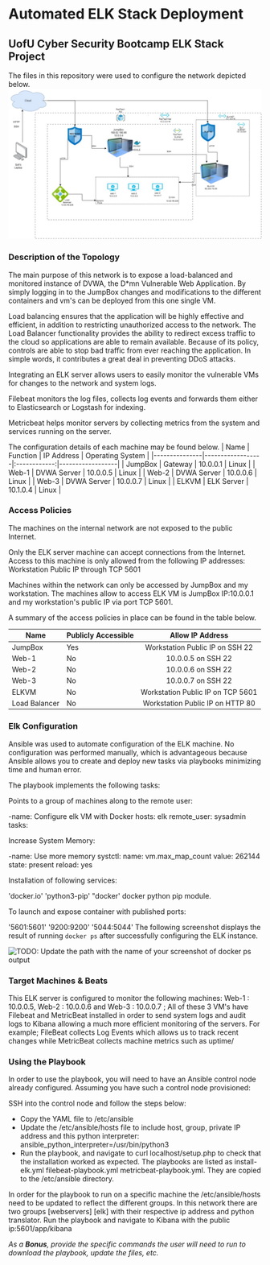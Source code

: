 # Automated ELK Stack Deployment
##  UofU Cyber Security Bootcamp ELK Stack Project
The files in this repository were used to configure the network depicted below.
![cloudsecurity](https://github.com/sopigogo/Elk-Stack/blob/main/Cloud%20Security.jpg)

### Description of the Topology

The main purpose of this network is to expose a load-balanced and monitored instance of DVWA, the D*mn Vulnerable Web Application. By simply logging in to the JumpBox changes and modifications to the different containers and vm's can be deployed from this one single VM. 

Load balancing ensures that the application will be highly effective and efficient, in addition to restricting unauthorized access to the network. The Load Balancer functionality provides the ability to redirect excess traffic to the cloud so applications are able to remain available. Because of its policy, controls are able to stop bad traffic from ever reaching the application. In simple words, it contributes a great deal in preventing DDoS attacks. 


Integrating an ELK server allows users to easily monitor the vulnerable VMs for changes to the network and system logs.

Filebeat monitors the log files, collects log events and     forwards them either to Elasticsearch or Logstash for indexing.

Metricbeat helps monitor servers by collecting metrics from the system and services running on the server.

The configuration details of each machine may be found below.
| Name          | Function         |  IP Address  | Operating System |
|---------------|------------------|:------------:|------------------|
| JumpBox       | Gateway          | 10.0.0.1     | Linux            |
| Web-1         | DVWA Server      | 10.0.0.5     | Linux            |
| Web-2         | DVWA Server      | 10.0.0.6     | Linux            |
| Web-3         | DVWA Server      | 10.0.0.7     | Linux            |
| ELKVM         | ELK Server       | 10.1.0.4     | Linux            |
### Access Policies

The machines on the internal network are not exposed to the public Internet. 

Only the ELK server machine can accept connections from the Internet. Access to this machine is only allowed from the following IP addresses:
Workstation Public IP through TCP 5601

Machines within the network can only be accessed by JumpBox and my workstation.
The machines allow to access ELK VM is JumpBox IP:10.0.0.1 and my workstation's public IP via port TCP 5601.

A summary of the access policies in place can be found in the table below.

| Name          | Publicly Accessible |          Allow IP Address          |
|---------------|---------------------|:----------------------------------:|
| JumpBox       | Yes                 | Workstation Public IP on SSH 22    |
| Web-1         | No                  | 10.0.0.5 on SSH 22                 |
| Web-2         | No                  | 10.0.0.6 on SSH 22                 |
| Web-3         | No                  | 10.0.0.7 on SSH 22                 |
| ELKVM         | No                  | Workstation Public IP  on TCP 5601 |
| Load Balancer | No                  | Workstation Public IP on HTTP 80   |

### Elk Configuration

Ansible was used to automate configuration of the ELK machine. No configuration was performed manually, which is advantageous because Ansible allows you to create and deploy new tasks via playbooks minimizing time and human error.

The playbook implements the following tasks:

Points to a group of machines along to the remote user:

-name: Configure elk VM with Docker
 hosts: elk
 remote_user: sysadmin
 tasks:

Increase System Memory:

-name: Use more memory
systctl:
  name: vm.max_map_count
  value: 262144
  state: present
  reload: yes

Installation of following services:
  
'docker.io'
'python3-pip'
"docker' docker python pip module.

To launch and expose container with published ports:

'5601:5601'
'9200:9200'
'5044:5044'
The following screenshot displays the result of running `docker ps` after successfully configuring the ELK instance.

![TODO: Update the path with the name of your screenshot of docker ps output](Images/docker_ps_output.png)

### Target Machines & Beats
This ELK server is configured to monitor the following machines:  Web-1 : 10.0.0.5, Web-2 : 10.0.0.6 and Web-3 : 10.0.0.7 ; All of these 3 VM's have Filebeat and MetricBeat installed in order to send system logs and audit logs to Kibana allowing a much more efficient monitoring of the servers. For example; FileBeat collects Log Events which  allows us to track recent changes while MetricBeat collects machine metrics such as uptime/

### Using the Playbook
In order to use the playbook, you will need to have an Ansible control node already configured. Assuming you have such a control node provisioned: 

SSH into the control node and follow the steps below:
- Copy the YAML file to /etc/ansible
- Update the /etc/ansible/hosts file to include host, group, private IP address and this    python interpreter: ansible_python_interpreter=/usr/bin/python3
- Run the playbook, and navigate to curl localhost/setup.php to check that the installation worked as expected.
The playbooks are listed as
 install-elk.yml 
filebeat-playbook.yml 
metricbeat-playbook.yml. 
They are copied to the /etc/ansible directory.

In order for the playbook to run on a specific machine the /etc/ansible/hosts need to be updated to reflect the different groups. In this network there are two groups [webservers] [elk] with their respective ip address and python translator.
Run the playbook and navigate to Kibana with the public ip:5601/app/kibana


_As a **Bonus**, provide the specific commands the user will need to run to download the playbook, update the files, etc._


